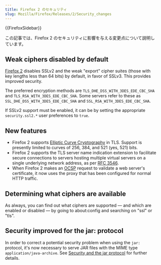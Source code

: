 ```yaml
---
title: Firefox 2 のセキュリティ
slug: Mozilla/Firefox/Releases/2/Security_changes
---
```


{{FirefoxSidebar}}

この記事では、Firefox 2 のセキュリティに影響を与える変更点について説明しています。

## Weak ciphers disabled by default

[Firefox 2](/ja/Firefox_2_for_developers) disables SSLv2 and the weak "export" cipher suites (those with key lengths less than 64 bits) by default, in favor of SSLv3. This provides improved security.

The preferred encryption methods are `TLS_DHE_DSS_WITH_3DES_EDE_CBC_SHA` and `TLS_RSA_WITH_3DES_EDE_CBC_SHA`. Some servers refer to these as `SSL_DHE_DSS_WITH_3DES_EDE_CBC_SHA` and `SSL_RSA_WITH_3DES_EDE_CBC_SHA`.

If SSLv2 support must be enabled, it can be by setting the appropriate `security.ssl2.*` user preferences to `true`.

## New features

- Firefox 2 supports [Elliptic Curve Cryptography](http://en.wikipedia.org/wiki/Elliptic_curve_cryptography) in TLS. Support is presently limited to curves of 256, 384, and 521 (yes, 521) bits.
- Firefox 2 supports the TLS server name indication extension to facilitate secure connections to servers hosting multiple virtual servers on a single underlying network address, as per [RFC 3546](http://tools.ietf.org/html/rfc3546).
- When Firefox 2 makes an [OCSP](http://en.wikipedia.org/wiki/Ocsp) request to validate a web server's certificate, it now uses the proxy that has been configured for normal HTTP traffic.

## Determining what ciphers are available

As always, you can find out what ciphers are supported — and which are enabled or disabled — by going to about:config and searching on "ssl" or "tls".

## Security improved for the jar: protocol

In order to correct a potential security problem when using the `jar:` protocol, it's now necessary to serve JAR files with the MIME type `application/java-archive`. See [Security and the jar protocol](/ja/Security_and_the_jar_protocol) for further details.
